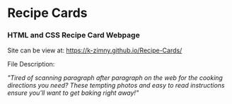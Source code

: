 <h1>Recipe Cards</h1>

<h3>HTML and CSS Recipe Card Webpage</h3>

Site can be view at: https://k-zimny.github.io/Recipe-Cards/

File Description: 

<em>"Tired of scanning paragraph after paragraph on the web for the cooking directions you need? These tempting photos and easy to read instructions ensure you’ll want to get baking right away!"</em>

